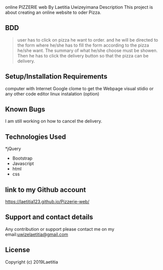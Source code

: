 online PIZZERIE web
By Laetitia Uwizeyimana
Description
This project is about creating an online website to oder Pizza.

## BDD
 >user has to click on pizza he want to order.
>and he will be directed to the form where he/she has to fill the form according to the pizza he/she want.
> The summary of what he/she choose must be showen.
> Then he has to click the delivery button so that the pizza can be delivery.

## Setup/Installation Requirements
 computer with Internet
 Google clome to get the Webpage
 visual stidio or any other code editor
 linux instalation (option)
## Known Bugs
I am still working on how to cancel the delivery.

## Technologies Used
*jQuery
* Bootstrap
* Javascript
* html
* css 
## link to my Github account
https://laetitia123.github.io/Pizzerie-web/

## Support and contact details
Any contribution or support please contact me on my email:uwizelaetitia@gmail.com

## License
Copyright (c) 2019Laetitia